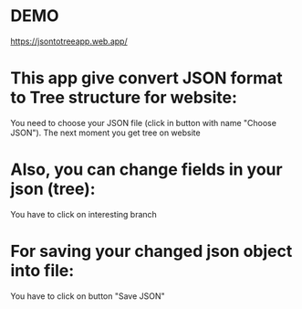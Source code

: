 # DEMO
https://jsontotreeapp.web.app/

# This app give convert JSON format to Tree structure for website:
You need to choose your JSON file (click in button with name "Choose JSON").
The next moment you get tree on website

# Also, you can change fields in your json (tree): 
You have to click on interesting branch

# For saving your changed json object into file:
You have to click on button "Save JSON"



